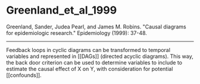 # Greenland_et_al_1999

Greenland, Sander, Judea Pearl, and James M. Robins. "Causal diagrams for epidemiologic research." Epidemiology (1999): 37-48.

---

Feedback loops in cyclic diagrams can be transformed to temporal variables and represented in [[DAGs]] (directed acyclic diagrams). This way, the back door criterion can be used to determine variables to include to estimate the causal effect of X on Y, with consideration for potential [[confounds]]. 

